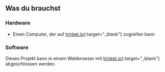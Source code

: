 ## Was du brauchst

### Hardware

+ Einen Computer, der auf [trinket.io](https://trinket.io){:target="_blank"} zugreifen kann

### Software

Dieses Projekt kann in einem Webbrowser mit [trinket.io](https://trinket.io){:target="_blank"} abgeschlossen werden.